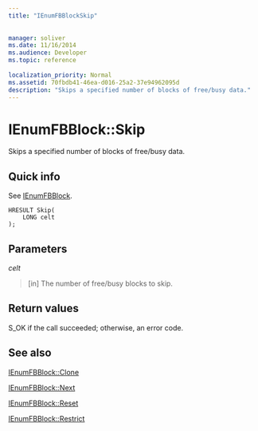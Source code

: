 ```yaml
---
title: "IEnumFBBlockSkip"
 
 
manager: soliver
ms.date: 11/16/2014
ms.audience: Developer
ms.topic: reference
 
localization_priority: Normal
ms.assetid: 70fbdb41-46ea-d016-25a2-37e94962095d
description: "Skips a specified number of blocks of free/busy data."
---
```


# IEnumFBBlock::Skip

Skips a specified number of blocks of free/busy data.
  
## Quick info

See [IEnumFBBlock](ienumfbblock.md).
  
```
HRESULT Skip(  
    LONG celt 
);
```

## Parameters

 _celt_
  
>  [in] The number of free/busy blocks to skip. 
    
## Return values

S_OK if the call succeeded; otherwise, an error code.
  
## See also



[IEnumFBBlock::Clone](ienumfbblock-clone.md)
  
[IEnumFBBlock::Next](ienumfbblock-next.md)
  
[IEnumFBBlock::Reset](ienumfbblock-reset.md)
  
[IEnumFBBlock::Restrict](ienumfbblock-restrict.md)

